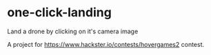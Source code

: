 # one-click-landing
Land a drone by clicking on it's camera image

A project for https://www.hackster.io/contests/hovergames2 contest.
